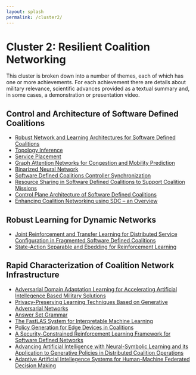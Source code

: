 ```yaml
---
layout: splash
permalink: /cluster2/
---
```


# Cluster 2: Resilient Coalition Networking
This cluster is broken down into a number of themes, each of which has one or more achievements.  For each
achievement there are details about military relevance, scientific advances provided as a textual summary
and, in some cases, a demonstration or presentation video.

## Control and Architecture of Software Defined Coalitions
* [Robust Network and Learning Architectures for Software Defined Coalitions](/2a01/)
* [Topology Inference](/2a03/)
* [Service Placement](/2a04/)
* [Graph Attention Networks for Congestion and Mobility Prediction](/2a05/)
* [Binarized Neural Network](/2a06/)
* [Software Defined Coalitions Controller Synchronization](/2a07/)
* [Resource Sharing in Software Defined Coalitions to Support Coalition Missions](/1f05/)
* [Control Plane Architecture of Software Defined Coalitions](/2a08/)
* [Enhancing Coalition Networking using SDC – an Overview](/2a09/)
<!-- * [Service placement and Topology Inference - Replaced by 2a03 & 2a04?](/2a02/)-->

## Robust Learning for Dynamic Networks
* [Joint Reinforcement and Transfer Learning for Distributed Service Configuration in Fragmented Software Defined Coalitions](/2b01/)
* [State-Action Separable and Ebedding for Reinforcement Learning](/2b03/)

## Rapid Characterization of Coalition Network Infrastructure
* [Adversarial Domain Adaptation Learning for Accelerating Artificial Intellegence Based Military Solutions](/2c01/)
* [Privacy-Preserving Learning Techniques Based on Generative Adversarial Networks](/2c02/)
* [Answer Set Grammar](/1c07/)
* [The FastLAS System for Interpretable Machine Learning](/1c08/)
* [Policy Generation for Edge Devices in Coalitions](/2c04/)
* [A Security-Constrained Reinforcement Learning Framework for Software Defined Networks](/2c05/)
* [Advancing Artificial Intelligence with Neural-Symbolic Learning and its Application to Generative Policies in Distributed Coalition Operations](/1c02/)
* [Adaptive Artificial Intellegence Systems for Human-Machine Federated Decision Making](/1c05/)
